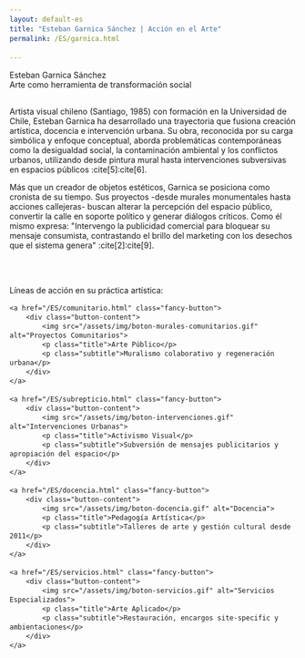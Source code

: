 ```yaml
---
layout: default-es
title: "Esteban Garnica Sánchez | Acción en el Arte"
permalink: /ES/garnica.html

---
```


<!-- Título principal -->
<div class="titulo">Esteban Garnica Sánchez</div>
<div class="subtitulo">Arte como herramienta de transformación social</div>

<!-- Párrafo 1 -->
<p class="parrafo" style="margin-top:6%;">
Artista visual chileno (Santiago, 1985) con formación en la Universidad de Chile, Esteban Garnica ha desarrollado una trayectoria que fusiona creación artística, docencia e intervención urbana. Su obra, reconocida por su carga simbólica y enfoque conceptual, aborda problemáticas contemporáneas como la desigualdad social, la contaminación ambiental y los conflictos urbanos, utilizando desde pintura mural hasta intervenciones subversivas en espacios públicos :cite[5]:cite[6]. 
</p>

<!-- Párrafo 2 -->
<p class="parrafo">
Más que un creador de objetos estéticos, Garnica se posiciona como cronista de su tiempo. Sus proyectos -desde murales monumentales hasta acciones callejeras- buscan alterar la percepción del espacio público, convertir la calle en soporte político y generar diálogos críticos. Como él mismo expresa: "Intervengo la publicidad comercial para bloquear su mensaje consumista, contrastando el brillo del marketing con los desechos que el sistema genera" :cite[2]:cite[9].
</p>

<br><br>

<!-- Subtítulo modalidades -->
<div class="subtitulo">Líneas de acción en su práctica artística:</div>
<div class="button-container">
   
    <a href="/ES/comunitario.html" class="fancy-button">
        <div class="button-content">
            <img src="/assets/img/boton-murales-comunitarios.gif" alt="Proyectos Comunitarios">
            <p class="title">Arte Público</p>
            <p class="subtitle">Muralismo colaborativo y regeneración urbana</p>
        </div>
    </a>
     
    <a href="/ES/subrepticio.html" class="fancy-button">
        <div class="button-content">
            <img src="/assets/img/boton-intervenciones.gif" alt="Intervenciones Urbanas">
            <p class="title">Activismo Visual</p>
            <p class="subtitle">Subversión de mensajes publicitarios y apropiación del espacio</p>
        </div>
    </a>
    
    <a href="/ES/docencia.html" class="fancy-button">
        <div class="button-content">
            <img src="/assets/img/boton-docencia.gif" alt="Docencia">
            <p class="title">Pedagogía Artística</p>
            <p class="subtitle">Talleres de arte y gestión cultural desde 2011</p>
        </div>
    </a>
    
    <a href="/ES/servicios.html" class="fancy-button">
        <div class="button-content">
            <img src="/assets/img/boton-servicios.gif" alt="Servicios Especializados">
            <p class="title">Arte Aplicado</p>
            <p class="subtitle">Restauración, encargos site-specific y ambientaciones</p>
        </div>
    </a>
</div>
<br>
